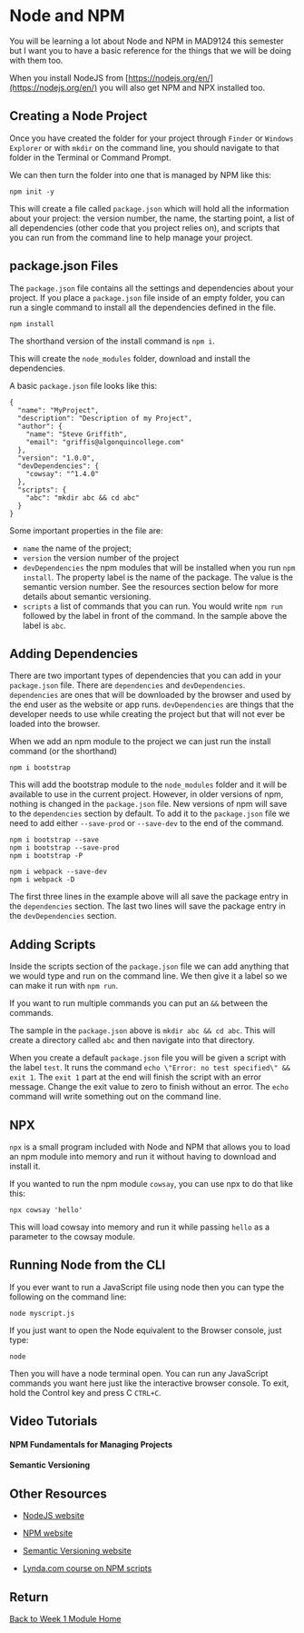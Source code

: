 # Node and NPM

You will be learning a lot about Node and NPM in MAD9124 this semester but I want you to have a basic reference for the things that we will be doing with them too.

When you install NodeJS from [https://nodejs.org/en/](https://nodejs.org/en/) you will also get NPM and NPX installed too.

## Creating a Node Project

Once you have created the folder for your project through `Finder` or `Windows Explorer` or with `mkdir` on the command line, you should navigate to that folder in the Terminal or Command Prompt.

We can then turn the folder into one that is managed by NPM like this:

```
npm init -y
```

This will create a file called `package.json` which will hold all the information about your project: the version number, the name, the starting point, a list of all dependencies (other code that you project relies on), and scripts that you can run from the command line to help manage your project.

## package.json Files

The `package.json` file contains all the settings and dependencies about your project. If you place a `package.json` file inside of an empty folder, you can run a single command to install all the dependencies defined in the file.

```
npm install
```

The shorthand version of the install command is `npm i`.

This will create the `node_modules` folder, download and install the dependencies.

A basic `package.json` file looks like this:

```
{
  "name": "MyProject",
  "description": "Description of my Project",
  "author": {
    "name": "Steve Griffith",
    "email": "griffis@algonquincollege.com"
  },
  "version": "1.0.0",
  "devDependencies": {
    "cowsay": "^1.4.0"
  },
  "scripts": {
    "abc": "mkdir abc && cd abc"
  }
}
```

Some important properties in the file are:

- `name` the name of the project;
- `version` the version number of the project
- `devDependencies` the npm modules that will be installed when you run `npm install`. The property label is the name of the package. The value is the semantic version number. See the resources section below for more details about semantic versioning.
- `scripts` a list of commands that you can run. You would write `npm run` followed by the label in front of the command. In the sample above the label is `abc`.

## Adding Dependencies

There are two important types of dependencies that you can add in your `package.json` file. There are `dependencies` and `devDependencies`. `dependencies` are ones that will be downloaded by the browser and used by the end user as the website or app runs. `devDependencies` are things that the developer needs to use while creating the project but that will not ever be loaded into the browser.

When we add an npm module to the project we can just run the install command (or the shorthand)

```
npm i bootstrap
```

This will add the bootstrap module to the `node_modules` folder and it will be available to use in the current project. However, in older versions of npm, nothing is changed in the `package.json` file. New versions of npm will save to the `dependencies` section by default. To add it to the `package.json` file we need to add either `--save-prod` or `--save-dev` to the end of the command.

```
npm i bootstrap --save
npm i bootstrap --save-prod
npm i bootstrap -P

npm i webpack --save-dev
npm i webpack -D
```

The first three lines in the example above will all save the package entry in the `dependencies` section. The last two lines will save the package entry in the `devDependencies` section.

## Adding Scripts

Inside the scripts section of the `package.json` file we can add anything that we would type and run on the command line. We then give it a label so we can make it run with `npm run`.

If you want to run multiple commands you can put an `&&` between the commands.

The sample in the `package.json` above is `mkdir abc && cd abc`. This will create a directory called `abc` and then navigate into that directory.

When you create a default `package.json` file you will be given a script with the label `test`. It runs the command `echo \"Error: no test specified\" && exit 1`. The `exit 1` part at the end will finish the script with an error message. Change the exit value to zero to finish without an error. The `echo` command will write something out on the command line.

## NPX

`npx` is a small program included with Node and NPM that allows you to load an npm module into memory and run it without having to download and install it.

If you wanted to run the npm module `cowsay`, you can use npx to do that like this:

```
npx cowsay 'hello'
```

This will load cowsay into memory and run it while passing `hello` as a parameter to the cowsay module.

## Running Node from the CLI

If you ever want to run a JavaScript file using node then you can type the following on the command line:

```
node myscript.js
```

If you just want to open the Node equivalent to the Browser console, just type:

```
node
```

Then you will have a node terminal open. You can run any JavaScript commands you want here just like the interactive browser console. To exit, hold the Control key and press C `CTRL+C`.

## Video Tutorials

#### NPM Fundamentals for Managing Projects

<YouTube 
  title="NPM Fundamentals for Managing Projects" 
  url="https://www.youtube.com/embed/_LqgURg3BXw" 
  />

#### Semantic Versioning

<YouTube 
  title="Semantic Versioning" 
  url="https://www.youtube.com/embed/mpkC6MmKgsQ" 
  />

## Other Resources

- [NodeJS website](https://nodejs.org/en/)
- [NPM website](https://www.npmjs.com/)
- [Semantic Versioning website](https://semver.org/)

- [Lynda.com course on NPM scripts](https://www.lynda.com/NPM-tutorials/Welcome/495275/536120-4.html)

## Return

[Back to Week 1 Module Home](./README.md)
